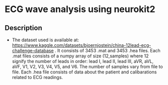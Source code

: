 # ECG wave analysis using neurokit2

## Description

- The dataset used is available at: https://www.kaggle.com/datasets/bjoernjostein/china-12lead-ecg-challenge-database .
It consists of 3453 .mat and 3453 .hea files.
Each .mat files consists of a numpy array of size (12,samples) where 12 signify the number of leads in order: lead I, lead II, lead III, aVR, aVL, aVF, V1, V2, V3, V4, V5, and V6. The number of samples vary from file to file.
Each .hea file consists of data about the patient and calibarations related to ECG readings.
